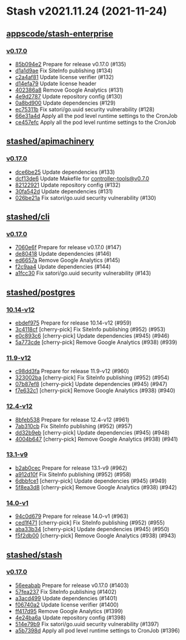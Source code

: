 # Stash v2021.11.24 (2021-11-24)


## [appscode/stash-enterprise](https://github.com/appscode/stash-enterprise)

### [v0.17.0](https://github.com/appscode/stash-enterprise/releases/tag/v0.17.0)

- [85b094e2](https://github.com/appscode/stash-enterprise/commit/85b094e2) Prepare for release v0.17.0 (#135)
- [d1a1d9ae](https://github.com/appscode/stash-enterprise/commit/d1a1d9ae) Fix SiteInfo publishing (#134)
- [c2a4af81](https://github.com/appscode/stash-enterprise/commit/c2a4af81) Update license verifier (#132)
- [d14efa79](https://github.com/appscode/stash-enterprise/commit/d14efa79) Update license header
- [402386a8](https://github.com/appscode/stash-enterprise/commit/402386a8) Remove Google Analytics (#131)
- [4e9d2787](https://github.com/appscode/stash-enterprise/commit/4e9d2787) Update repository config (#130)
- [0a8bd900](https://github.com/appscode/stash-enterprise/commit/0a8bd900) Update dependencies (#129)
- [ec75311b](https://github.com/appscode/stash-enterprise/commit/ec75311b) Fix satori/go.uuid security vulnerability (#128)
- [66e31a4d](https://github.com/appscode/stash-enterprise/commit/66e31a4d) Apply all the pod level runtime settings to the CronJob
- [ce457efc](https://github.com/appscode/stash-enterprise/commit/ce457efc) Apply all the pod level runtime settings to the CronJob



## [stashed/apimachinery](https://github.com/stashed/apimachinery)

### [v0.17.0](https://github.com/stashed/apimachinery/releases/tag/v0.17.0)

- [dce6be25](https://github.com/stashed/apimachinery/commit/dce6be25) Update dependencies (#133)
- [dcf13de6](https://github.com/stashed/apimachinery/commit/dcf13de6) Update Makefile for controller-tools@v0.7.0
- [82122921](https://github.com/stashed/apimachinery/commit/82122921) Update repository config (#132)
- [30fa542d](https://github.com/stashed/apimachinery/commit/30fa542d) Update dependencies (#131)
- [026be21a](https://github.com/stashed/apimachinery/commit/026be21a) Fix satori/go.uuid security vulnerability (#130)



## [stashed/cli](https://github.com/stashed/cli)

### [v0.17.0](https://github.com/stashed/cli/releases/tag/v0.17.0)

- [7060e6f](https://github.com/stashed/cli/commit/7060e6f) Prepare for release v0.17.0 (#147)
- [de80418](https://github.com/stashed/cli/commit/de80418) Update dependencies (#146)
- [ed6657a](https://github.com/stashed/cli/commit/ed6657a) Remove Google Analytics (#145)
- [f2c9aa4](https://github.com/stashed/cli/commit/f2c9aa4) Update dependencies (#144)
- [a1fcc30](https://github.com/stashed/cli/commit/a1fcc30) Fix satori/go.uuid security vulnerability (#143)



## [stashed/postgres](https://github.com/stashed/postgres)

### [10.14-v12](https://github.com/stashed/postgres/releases/tag/10.14-v12)

- [ebdef975](https://github.com/stashed/postgres/commit/ebdef975) Prepare for release 10.14-v12 (#959)
- [3c4118cf](https://github.com/stashed/postgres/commit/3c4118cf) [cherry-pick] Fix SiteInfo publishing (#952) (#953)
- [e0c893c6](https://github.com/stashed/postgres/commit/e0c893c6) [cherry-pick] Update dependencies (#945) (#946)
- [5a773cde](https://github.com/stashed/postgres/commit/5a773cde) [cherry-pick] Remove Google Analytics (#938) (#939)


### [11.9-v12](https://github.com/stashed/postgres/releases/tag/11.9-v12)

- [c98dd3fa](https://github.com/stashed/postgres/commit/c98dd3fa) Prepare for release 11.9-v12 (#960)
- [323002ba](https://github.com/stashed/postgres/commit/323002ba) [cherry-pick] Fix SiteInfo publishing (#952) (#954)
- [07b87ef8](https://github.com/stashed/postgres/commit/07b87ef8) [cherry-pick] Update dependencies (#945) (#947)
- [f7e632c1](https://github.com/stashed/postgres/commit/f7e632c1) [cherry-pick] Remove Google Analytics (#938) (#940)


### [12.4-v12](https://github.com/stashed/postgres/releases/tag/12.4-v12)

- [8bfeb538](https://github.com/stashed/postgres/commit/8bfeb538) Prepare for release 12.4-v12 (#961)
- [7ab310cb](https://github.com/stashed/postgres/commit/7ab310cb) Fix SiteInfo publishing (#952) (#957)
- [dd32b9eb](https://github.com/stashed/postgres/commit/dd32b9eb) [cherry-pick] Update dependencies (#945) (#948)
- [4004b647](https://github.com/stashed/postgres/commit/4004b647) [cherry-pick] Remove Google Analytics (#938) (#941)


### [13.1-v9](https://github.com/stashed/postgres/releases/tag/13.1-v9)

- [b2ab0cec](https://github.com/stashed/postgres/commit/b2ab0cec) Prepare for release 13.1-v9 (#962)
- [a912d10f](https://github.com/stashed/postgres/commit/a912d10f) Fix SiteInfo publishing (#952) (#958)
- [6dbbfce1](https://github.com/stashed/postgres/commit/6dbbfce1) [cherry-pick] Update dependencies (#945) (#949)
- [5f8ea3d8](https://github.com/stashed/postgres/commit/5f8ea3d8) [cherry-pick] Remove Google Analytics (#938) (#942)


### [14.0-v1](https://github.com/stashed/postgres/releases/tag/14.0-v1)

- [94c0d679](https://github.com/stashed/postgres/commit/94c0d679) Prepare for release 14.0-v1 (#963)
- [ced1f471](https://github.com/stashed/postgres/commit/ced1f471) [cherry-pick] Fix SiteInfo publishing (#952) (#955)
- [aba33b34](https://github.com/stashed/postgres/commit/aba33b34) [cherry-pick] Update dependencies (#945) (#950)
- [f5f2db00](https://github.com/stashed/postgres/commit/f5f2db00) [cherry-pick] Remove Google Analytics (#938) (#943)



## [stashed/stash](https://github.com/stashed/stash)

### [v0.17.0](https://github.com/stashed/stash/releases/tag/v0.17.0)

- [56eeabab](https://github.com/stashed/stash/commit/56eeabab) Prepare for release v0.17.0 (#1403)
- [57fea237](https://github.com/stashed/stash/commit/57fea237) Fix SiteInfo publishing (#1402)
- [a3acd499](https://github.com/stashed/stash/commit/a3acd499) Update dependencies (#1401)
- [f06740a2](https://github.com/stashed/stash/commit/f06740a2) Update license verifier (#1400)
- [ff417d95](https://github.com/stashed/stash/commit/ff417d95) Remove Google Analytics (#1399)
- [4e24ba6a](https://github.com/stashed/stash/commit/4e24ba6a) Update repository config (#1398)
- [514e79b9](https://github.com/stashed/stash/commit/514e79b9) Fix satori/go.uuid security vulnerability (#1397)
- [a5b7398d](https://github.com/stashed/stash/commit/a5b7398d) Apply all pod level runtime settings to CronJob (#1396)



